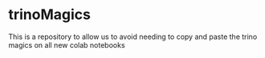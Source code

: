 # trinoMagics
This is a repository to allow us to avoid needing to copy and paste the trino magics on all new colab notebooks

